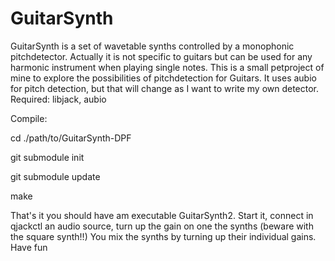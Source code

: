 # GuitarSynth
GuitarSynth is a set of wavetable synths controlled by a monophonic pitchdetector.
Actually it is not specific to guitars but can be used for any harmonic instrument when playing single notes.
This is a small petproject of mine to explore the possibilities of pitchdetection for Guitars.
It uses aubio for pitch detection, but that will change as I want to write my own detector.
Required:
libjack, aubio

Compile:

cd ./path/to/GuitarSynth-DPF

git submodule init

git submodule update 

make

That's it you should have am executable GuitarSynth2.
Start it, connect in qjackctl an audio source, turn up the gain on one the synths (beware with the square synth!!)
You mix the synths by turning up their individual gains.
Have fun

